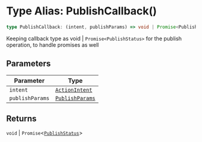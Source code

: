 # Type Alias: PublishCallback()

```ts
type PublishCallback: (intent, publishParams) => void | Promise<PublishStatus>;
```

Keeping callback type as void | `Promise<PublishStatus>` for the publish operation, to handle promises as well

## Parameters

| Parameter | Type |
| ------ | ------ |
| `intent` | [`ActionIntent`](../../ActionIntent.types/type-aliases/ActionIntent.md) |
| `publishParams` | [`PublishParams`](../../PublishParams.types/interfaces/PublishParams.md) |

## Returns

`void` \| `Promise`<[`PublishStatus`](../interfaces/PublishStatus.md)\>
